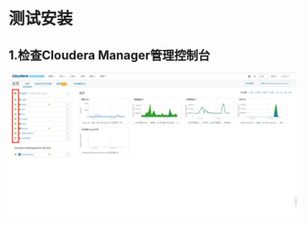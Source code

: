 测试安装
================================================================================
## 1.检查Cloudera Manager管理控制台

![检查安装情况](img/23.png)
